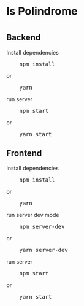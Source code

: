 # Is Polindrome

#
## Backend

Install dependencies
<pre>
    npm install
</pre>
or
<pre>
    yarn
</pre>

run server
<pre>
    npm start
</pre>
or
<pre>
    yarn start
</pre>

## Frontend

Install dependencies
<pre>
    npm install
</pre>
or
<pre>
    yarn
</pre>

run server dev mode
<pre>
    npm server-dev
</pre>
or
<pre>
    yarn server-dev
</pre>

run server
<pre>
    npm start
</pre>
or
<pre>
    yarn start
</pre>